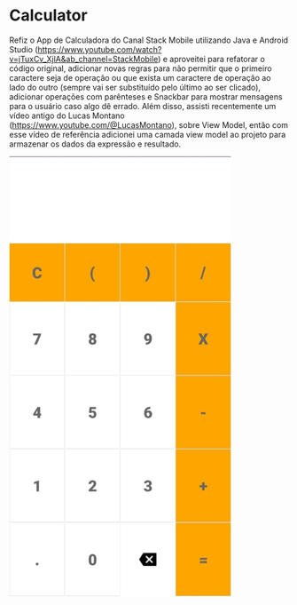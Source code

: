 # Calculator

Refiz o App de Calculadora do Canal Stack Mobile utilizando Java e Android Studio (https://www.youtube.com/watch?v=jTuxCv_XjlA&ab_channel=StackMobile) e aproveitei para refatorar o código original, adicionar novas regras para não permitir que o primeiro caractere seja de operação ou que exista um caractere de operação ao lado do outro (sempre vai ser substituído pelo último ao ser clicado), adicionar operações com parênteses e Snackbar para mostrar mensagens para o usuário caso algo dê errado. Além disso, assisti recentemente um vídeo antigo do Lucas Montano (https://www.youtube.com/@LucasMontano), sobre View Model, então com esse vídeo de referência adicionei uma camada view model ao projeto para armazenar os dados da expressão e resultado. 

<img src="https://github.com/ncsmatias/Calculator/blob/master/image.png" width="400px" />

